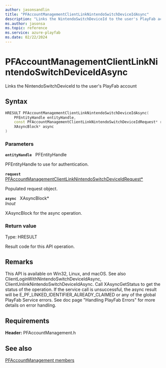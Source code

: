 ```yaml
---
author: jasonsandlin
title: "PFAccountManagementClientLinkNintendoSwitchDeviceIdAsync"
description: "Links the NintendoSwitchDeviceId to the user's PlayFab account"
ms.author: jasonsa
ms.topic: reference
ms.service: azure-playfab
ms.date: 02/22/2024
---
```


# PFAccountManagementClientLinkNintendoSwitchDeviceIdAsync  

Links the NintendoSwitchDeviceId to the user's PlayFab account  

## Syntax  
  
```cpp
HRESULT PFAccountManagementClientLinkNintendoSwitchDeviceIdAsync(  
    PFEntityHandle entityHandle,  
    const PFAccountManagementClientLinkNintendoSwitchDeviceIdRequest* request,  
    XAsyncBlock* async  
)  
```  
  
### Parameters  
  
**`entityHandle`** &nbsp; PFEntityHandle  
  
PFEntityHandle to use for authentication.  
  
**`request`** &nbsp; [PFAccountManagementClientLinkNintendoSwitchDeviceIdRequest*](../../pfaccountmanagementtypes/structs/pfaccountmanagementclientlinknintendoswitchdeviceidrequest.md)  
  
Populated request object.  
  
**`async`** &nbsp; XAsyncBlock*  
*_Inout_*  
  
XAsyncBlock for the async operation.  
  
  
### Return value
Type: HRESULT
  
Result code for this API operation.
  
## Remarks  
  
This API is available on Win32, Linux, and macOS. See also ClientLoginWithNintendoSwitchDeviceIdAsync, ClientUnlinkNintendoSwitchDeviceIdAsync. Call XAsyncGetStatus to get the status of the operation. If the service call is unsuccessful, the async result will be E_PF_LINKED_IDENTIFIER_ALREADY_CLAIMED or any of the global PlayFab Service errors. See doc page "Handling PlayFab Errors" for more details on error handling.
  
## Requirements  
  
**Header:** PFAccountManagement.h
  
## See also  
[PFAccountManagement members](../pfaccountmanagement_members.md)  

  
  

